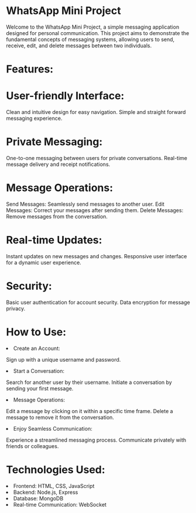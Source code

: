 # WhatsApp Mini Project
Welcome to the WhatsApp Mini Project, a simple messaging application designed for personal communication. This project aims to demonstrate the fundamental concepts of messaging systems, allowing users to send, receive, edit, and delete messages between two individuals.
# Features:

# User-friendly Interface:

Clean and intuitive design for easy navigation.
Simple and straight forward messaging experience.
# Private Messaging:

One-to-one messaging between users for private conversations.
Real-time message delivery and receipt notifications.
# Message Operations:

Send Messages: Seamlessly send messages to another user.
Edit Messages: Correct your messages after sending them.
Delete Messages: Remove messages from the conversation.
# Real-time Updates:

Instant updates on new messages and changes.
Responsive user interface for a dynamic user experience.
# Security:

Basic user authentication for account security.
Data encryption for message privacy.
# How to Use:

<li>Create an Account:</li>

Sign up with a unique username and password.
<li>Start a Conversation:</li>

Search for another user by their username.
Initiate a conversation by sending your first message.
<li>Message Operations:</li>

Edit a message by clicking on it within a specific time frame.
Delete a message to remove it from the conversation.
 <li>Enjoy Seamless Communication: </li>

Experience a streamlined messaging process.
Communicate privately with friends or colleagues.
 
# Technologies Used:
<li>Frontend: HTML, CSS, JavaScript </li>
<li>Backend: Node.js, Express</li>
<li>Database: MongoDB </li>
<li>Real-time Communication: WebSocket</li>
